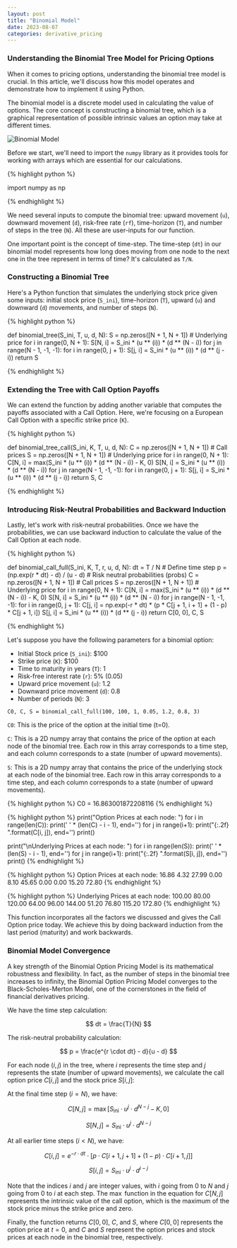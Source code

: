 ```yaml
---
layout: post
title: "Binomial Model"
date: 2023-08-07
categories: derivative_pricing
---
```


### Understanding the Binomial Tree Model for Pricing Options 

When it comes to pricing options, understanding the binomial tree model is crucial. In this article, we'll discuss how this model operates and demonstrate how to implement it using Python.

The binomial model is a discrete model used in calculating the value of options. The core concept is constructing a binomial tree, which is a graphical representation of possible intrinsic values an option may take at different times.

![Binomial Model](/images/binomial.png)

Before we start, we'll need to import the `numpy` library as it provides tools for working with arrays which are essential for our calculations.

{% highlight python %}

import numpy as np

{% endhighlight %}

We need several inputs to compute the binomial tree: upward movement (`u`), downward movement (`d`), risk-free rate (`rf`), time-horizon (`T`), and number of steps in the tree (`N`). All these are user-inputs for our function.

One important point is the concept of time-step. The time-step (`dt`) in our binomial model represents how long does moving from one node to the next one in the tree represent in terms of time? It's calculated as `T/N`.

### Constructing a Binomial Tree

Here's a Python function that simulates the underlying stock price given some inputs: initial stock price (`S_ini`), time-horizon (`T`), upward (`u`) and downward (`d`) movements, and number of steps (`N`).

{% highlight python %}

def binomial_tree(S_ini, T, u, d, N):
    S = np.zeros([N + 1, N + 1])  # Underlying price
    for i in range(0, N + 1):
        S[N, i] = S_ini * (u ** (i)) * (d ** (N - i))
    for j in range(N - 1, -1, -1):
        for i in range(0, j + 1):
            S[j, i] = S_ini * (u ** (i)) * (d ** (j - i))
    return S

{% endhighlight %}

### Extending the Tree with Call Option Payoffs

We can extend the function by adding another variable that computes the payoffs associated with a Call Option. Here, we're focusing on a European Call Option with a specific strike price (`K`).

{% highlight python %}

def binomial_tree_call(S_ini, K, T, u, d, N):
    C = np.zeros([N + 1, N + 1])  # Call prices
    S = np.zeros([N + 1, N + 1])  # Underlying price
    for i in range(0, N + 1):
        C[N, i] = max(S_ini * (u ** (i)) * (d ** (N - i)) - K, 0)
        S[N, i] = S_ini * (u ** (i)) * (d ** (N - i))
    for j in range(N - 1, -1, -1):
        for i in range(0, j + 1):
            S[j, i] = S_ini * (u ** (i)) * (d ** (j - i))
    return S, C

{% endhighlight %}

### Introducing Risk-Neutral Probabilities and Backward Induction

Lastly, let's work with risk-neutral probabilities. Once we have the probabilities, we can use backward induction to calculate the value of the Call Option at each node.

{% highlight python %}

def binomial_call_full(S_ini, K, T, r, u, d, N):
    dt = T / N  # Define time step
    p = (np.exp(r * dt) - d) / (u - d)  # Risk neutral probabilities (probs)
    C = np.zeros([N + 1, N + 1])  # Call prices
    S = np.zeros([N + 1, N + 1])  # Underlying price
    for i in range(0, N + 1):
        C[N, i] = max(S_ini * (u ** (i)) * (d ** (N - i)) - K, 0)
        S[N, i] = S_ini * (u ** (i)) * (d ** (N - i))
    for j in range(N - 1, -1, -1):
        for i in range(0, j + 1):
            C[j, i] = np.exp(-r * dt) * (p * C[j + 1, i + 1] + (1 - p) * C[j + 1, i])
            S[j, i] = S_ini * (u ** (i)) * (d ** (j - i))
    return C[0, 0], C, S
    
{% endhighlight %}

Let's suppose you have the following parameters for a binomial option:

- Initial Stock price (`S_ini`): $100
- Strike price (`K`): $100
- Time to maturity in years (`T`): 1
- Risk-free interest rate (`r`): 5% (0.05)
- Upward price movement (`u`): 1.2
- Downward price movement (`d`): 0.8
- Number of periods (`N`): 3

`C0, C, S = binomial_call_full(100, 100, 1, 0.05, 1.2, 0.8, 3)`

`C0`: This is the price of the option at the initial time (t=0).

`C`: This is a 2D numpy array that contains the price of the option at each node of the binomial tree. Each row in this array corresponds to a time step, and each column corresponds to a state (number of upward movements).

`S`: This is a 2D numpy array that contains the price of the underlying stock at each node of the binomial tree. Each row in this array corresponds to a time step, and each column corresponds to a state (number of upward movements).

{% highlight python %}
C0 = 16.863001872208116
{% endhighlight %}

{% highlight python %}
print("Option Prices at each node: ")
for i in range(len(C)):
    print(' ' * (len(C) - i - 1), end='')
    for j in range(i+1):
        print("{:.2f} ".format(C[i, j]), end='')
    print()

print("\nUnderlying Prices at each node: ")
for i in range(len(S)):
    print(' ' * (len(S) - i - 1), end='')
    for j in range(i+1):
        print("{:.2f} ".format(S[i, j]), end='')
    print()
{% endhighlight %}

{% highlight python %}
Option Prices at each node: 
   16.86 
  4.32 27.99 
 0.00 8.10 45.65 
0.00 0.00 15.20 72.80 
{% endhighlight %}

{% highlight python %}
Underlying Prices at each node: 
   100.00 
  80.00 120.00 
 64.00 96.00 144.00 
51.20 76.80 115.20 172.80 
{% endhighlight %}

This function incorporates all the factors we discussed and gives the Call Option price today. We achieve this by doing backward induction from the last period (maturity) and work backwards.

### Binomial Model Convergence

A key strength of the Binomial Option Pricing Model is its mathematical robustness and flexibility. In fact, as the number of steps in the binomial tree increases to infinity, the Binomial Option Pricing Model converges to the Black-Scholes-Merton Model, one of the cornerstones in the field of financial derivatives pricing.

We have the time step calculation:

$$
dt = \frac{T}{N}
$$

The risk-neutral probability calculation:

$$
p = \frac{e^{r \cdot dt} - d}{u - d}
$$

For each node $(i, j)$ in the tree, where $i$ represents the time step and $j$ represents the state (number of upward movements), we calculate the call option price $C[i, j]$ and the stock price $S[i, j]$:

At the final time step $(i=N)$, we have:

$$
C[N, j] = \max[S_{\text{ini}} \cdot u^{j} \cdot d^{N - j} - K, 0]
$$

$$
S[N, j] = S_{\text{ini}} \cdot u^{j} \cdot d^{N - j}
$$

At all earlier time steps $(i < N)$, we have:

$$
C[i, j] = e^{-r \cdot dt} \cdot [p \cdot C[i + 1, j + 1] + (1 - p) \cdot C[i + 1, j]]
$$

$$
S[i, j] = S_{\text{ini}} \cdot u^{j} \cdot d^{i - j}
$$

Note that the indices $i$ and $j$ are integer values, with $i$ going from $0$ to $N$ and $j$ going from $0$ to $i$ at each step. The $\max$ function in the equation for $C[N, j]$ represents the intrinsic value of the call option, which is the maximum of the stock price minus the strike price and zero.

Finally, the function returns $C[0, 0]$, $C$, and $S$, where $C[0, 0]$ represents the option price at $t=0$, and $C$ and $S$ represent the option prices and stock prices at each node in the binomial tree, respectively.
